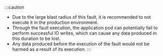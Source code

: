 :::caution
- Due to the large blast radius of this fault, it is recommended to not execute it in the production environment.
- Through the fault execution, the application pod can potentially fail to perform successful IO writes, which can cause any data produced in this duration to be lost.
- Any data produced before the execution of the fault would not be harmed as a result of its execution.
:::